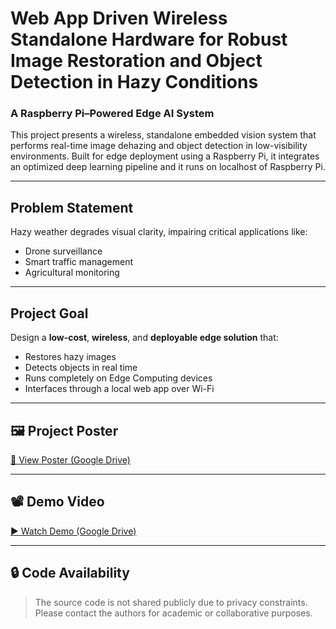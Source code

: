 # Web App Driven Wireless Standalone Hardware for Robust Image Restoration and Object Detection in Hazy Conditions
### A Raspberry Pi–Powered Edge AI System

This project presents a wireless, standalone embedded vision system that performs real-time image dehazing and object detection in low-visibility environments. Built for edge deployment using a Raspberry Pi, it integrates an optimized deep learning pipeline and it runs on localhost of Raspberry Pi.

---

## Problem Statement

Hazy weather degrades visual clarity, impairing critical applications like:
- Drone surveillance
- Smart traffic management
- Agricultural monitoring

---

## Project Goal

Design a **low-cost**, **wireless**, and **deployable edge solution** that:
- Restores hazy images
- Detects objects in real time
- Runs completely on Edge Computing devices
- Interfaces through a local web app over Wi-Fi

---

## 🖼️ Project Poster

[🔗 View Poster (Google Drive)](https://drive.google.com/file/d/1KTl2bvPCenmUQb61Psf-PZZs_XTM_ONI/view?usp=sharing)

---

## 📽️ Demo Video

[▶️ Watch Demo (Google Drive)](https://drive.google.com/file/d/1sDhG_0EkpA2Ef8wuL2IHMrGJysLdMkpt/view?usp=sharing)

---

## 🔒 Code Availability

> The source code is not shared publicly due to privacy constraints.  
> Please contact the authors for academic or collaborative purposes.
